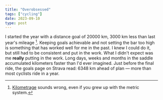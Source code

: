 ```yaml
---
title: "Overobsessed"
tags: ["cycling"]
date: 2023-09-10
type: post
---
```

I started the year with a distance goal of 20000 km, 3000 km less than last year's mileage [^1]. Keeping goals achievable and not setting the bar too high is something that has worked well for me in the past. I knew I could do it, but still had to be consistent and put in the work. What I didn't expect was me **really** putting in the work. Long days, weeks and months in the saddle accumulated kilometers faster than I'd ever imagined. Just before the final ride, the goals page on Strava read: 6348 km ahead of plan &mdash; more than most cyclists ride in a year.

[^1]: [Kilometrage](https://en.wiktionary.org/wiki/kilometrage) sounds wrong, even if you grew up with the metric system.
